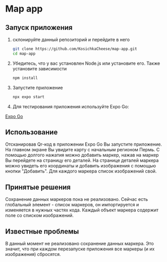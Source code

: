 # Map app

## Запуск приложения
1. склонируйте данный репозиторий и перейдите в него
   ```bash
   git clone https://github.com/KosichkaCheese/map-app.git
   cd map-app
   ```
1. Убедитесь, что у вас установлен Node.js или установите его. Также установите зависимости

   ```bash
   npm install
   ```

2. Запустите приложение

   ```bash
   npx expo start
   ```

3. Для тестирования приложения используйте Expo Go:

[Expo Go](https://expo.dev/go)

## Использование
Отсканировав Qr-код в приложении Expo Go Вы запустите приложение.   
На главном экране Вы увидите карту с начальным регионом Пермь. С помощью долгого нажатия можно добавить маркер, нажав на маркер Вы перейдете на страницу его деталей. На странице деталей маркера можно увидеть его координаты и добавить изображения с помощью кнопки "Добавить". Для каждого маркера список изображений свой.

## Принятые решения
Сохранение данных маркеров пока не реализовано. Сейчас есть глобальный элемент - список маркеров, он импортируется и изменяется в нужных частях кода. Каждый объект маркера содержит поле со списком изображений.

## Известные проблемы
В данный момент не реализовано сохранение данных маркера. Это значит, что при каждом перезапуске приложения все маркеры (и их изображения) сбросятся. 

